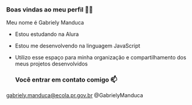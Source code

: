 ### Boas vindas ao meu perfil 🌻💛

 Meu nome é Gabriely Manduca

- Estou estudando na Alura
- Estou me desenvolvendo na linguagem JavaScript
- Utilizo esse espaço para minha organização e compartilhamento dos meus projetos desenvolvidos

  ### Você entrar em contato comigo 📫

gabriely.manduca@ecola.pr.gov.br
@GabrielyManduca
